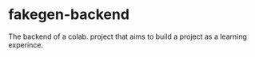 # fakegen-backend
The backend of a colab. project that aims to build a project as a learning experince.

